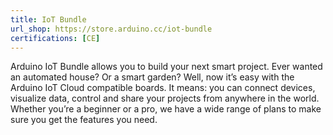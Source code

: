 ```yaml
---
title: IoT Bundle
url_shop: https://store.arduino.cc/iot-bundle
certifications: [CE]
---
```


Arduino IoT Bundle allows you to build your next smart project. Ever wanted an automated house? Or a smart garden? Well, now it’s easy with the Arduino IoT Cloud compatible boards. It means: you can connect devices, visualize data, control and share your projects from anywhere in the world. Whether you’re a beginner or a pro, we have a wide range of plans to make sure you get the features you need.
